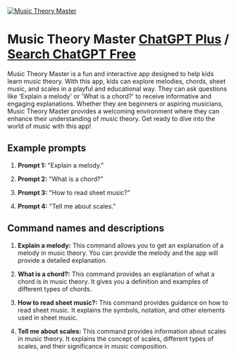 
[![Music Theory Master](https://files.oaiusercontent.com/file-Lwd1cxFdK1H6KmrlOLRTIdt8?se=2123-10-17T02%3A23%3A43Z&sp=r&sv=2021-08-06&sr=b&rscc=max-age%3D31536000%2C%20immutable&rscd=attachment%3B%20filename%3Daed46cca-8260-4e82-944c-435cdcb29182.png&sig=Fmd7RLu2X%2BWU%2BQNlqu5zLskLSJa26H7D8uZPkqr9qxw%3D)](https://chat.openai.com/g/g-3jzNzf958-music-theory-master)

# Music Theory Master [ChatGPT Plus](https://chat.openai.com/g/g-3jzNzf958-music-theory-master) / [Search ChatGPT Free](https://gptcall.net/index.html#/?search=Music%20Theory%20Master)

Music Theory Master is a fun and interactive app designed to help kids learn music theory. With this app, kids can explore melodies, chords, sheet music, and scales in a playful and educational way. They can ask questions like 'Explain a melody' or 'What is a chord?' to receive informative and engaging explanations. Whether they are beginners or aspiring musicians, Music Theory Master provides a welcoming environment where they can enhance their understanding of music theory. Get ready to dive into the world of music with this app!

## Example prompts

1. **Prompt 1:** "Explain a melody."

2. **Prompt 2:** "What is a chord?"

3. **Prompt 3:** "How to read sheet music?"

4. **Prompt 4:** "Tell me about scales."

## Command names and descriptions

1. **Explain a melody:** This command allows you to get an explanation of a melody in music theory. You can provide the melody and the app will provide a detailed explanation.

2. **What is a chord?:** This command provides an explanation of what a chord is in music theory. It gives you a definition and examples of different types of chords.

3. **How to read sheet music?:** This command provides guidance on how to read sheet music. It explains the symbols, notation, and other elements used in sheet music.

4. **Tell me about scales:** This command provides information about scales in music theory. It explains the concept of scales, different types of scales, and their significance in music composition.


